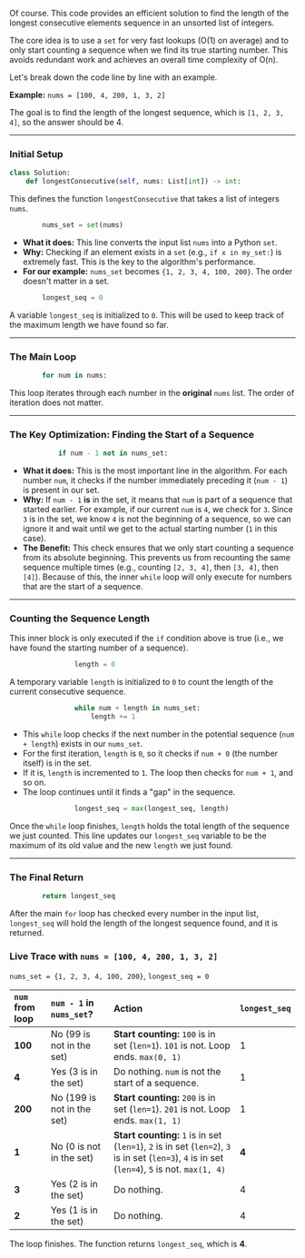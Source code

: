 Of course. This code provides an efficient solution to find the length of the longest consecutive elements sequence in an unsorted list of integers.

The core idea is to use a `set` for very fast lookups (O(1) on average) and to only start counting a sequence when we find its true starting number. This avoids redundant work and achieves an overall time complexity of O(n).

Let's break down the code line by line with an example.

**Example:** `nums = [100, 4, 200, 1, 3, 2]`

The goal is to find the length of the longest sequence, which is `[1, 2, 3, 4]`, so the answer should be 4.

-----

### **Initial Setup**

```python
class Solution:
    def longestConsecutive(self, nums: List[int]) -> int:
```

This defines the function `longestConsecutive` that takes a list of integers `nums`.

```python
        nums_set = set(nums)
```

  * **What it does:** This line converts the input list `nums` into a Python `set`.
  * **Why:** Checking if an element exists in a `set` (e.g., `if x in my_set:`) is extremely fast. This is the key to the algorithm's performance.
  * **For our example:** `nums_set` becomes `{1, 2, 3, 4, 100, 200}`. The order doesn't matter in a set.

<!-- end list -->

```python
        longest_seq = 0
```

A variable `longest_seq` is initialized to `0`. This will be used to keep track of the maximum length we have found so far.

-----

### **The Main Loop**

```python
        for num in nums:
```

This loop iterates through each number in the **original** `nums` list. The order of iteration does not matter.

-----

### **The Key Optimization: Finding the Start of a Sequence**

```python
            if num - 1 not in nums_set:
```

  * **What it does:** This is the most important line in the algorithm. For each number `num`, it checks if the number immediately preceding it (`num - 1`) is present in our set.
  * **Why:** If `num - 1` **is** in the set, it means that `num` is part of a sequence that started earlier. For example, if our current `num` is `4`, we check for `3`. Since `3` is in the set, we know `4` is not the beginning of a sequence, so we can ignore it and wait until we get to the actual starting number (`1` in this case).
  * **The Benefit:** This check ensures that we only start counting a sequence from its absolute beginning. This prevents us from recounting the same sequence multiple times (e.g., counting `[2, 3, 4]`, then `[3, 4]`, then `[4]`). Because of this, the inner `while` loop will only execute for numbers that are the start of a sequence.

-----

### **Counting the Sequence Length**

This inner block is only executed if the `if` condition above is true (i.e., we have found the starting number of a sequence).

```python
                length = 0
```

A temporary variable `length` is initialized to `0` to count the length of the current consecutive sequence.

```python
                while num + length in nums_set:
                    length += 1
```

  * This `while` loop checks if the next number in the potential sequence (`num + length`) exists in our `nums_set`.
  * For the first iteration, `length` is `0`, so it checks if `num + 0` (the number itself) is in the set.
  * If it is, `length` is incremented to `1`. The loop then checks for `num + 1`, and so on.
  * The loop continues until it finds a "gap" in the sequence.

<!-- end list -->

```python
                longest_seq = max(longest_seq, length)
```

Once the `while` loop finishes, `length` holds the total length of the sequence we just counted. This line updates our `longest_seq` variable to be the maximum of its old value and the new `length` we just found.

-----

### **The Final Return**

```python
        return longest_seq
```

After the main `for` loop has checked every number in the input list, `longest_seq` will hold the length of the longest sequence found, and it is returned.

### **Live Trace with `nums = [100, 4, 200, 1, 3, 2]`**

`nums_set = {1, 2, 3, 4, 100, 200}`, `longest_seq = 0`

| `num` from loop | `num - 1` in `nums_set`?                       | Action                                                                                                                              | `longest_seq` |
| :-------------- | :--------------------------------------------- | :---------------------------------------------------------------------------------------------------------------------------------- | :------------ |
| **100** | No (99 is not in the set)                      | **Start counting:** `100` is in set (`len=1`). `101` is not. Loop ends. `max(0, 1)`                                                     | 1             |
| **4** | Yes (3 is in the set)                          | Do nothing. `num` is not the start of a sequence.                                                                                   | 1             |
| **200** | No (199 is not in the set)                     | **Start counting:** `200` is in set (`len=1`). `201` is not. Loop ends. `max(1, 1)`                                                     | 1             |
| **1** | No (0 is not in the set)                       | **Start counting:** `1` is in set (`len=1`), `2` is in set (`len=2`), `3` is in set (`len=3`), `4` is in set (`len=4`), `5` is not. `max(1, 4)` | **4** |
| **3** | Yes (2 is in the set)                          | Do nothing.                                                                                                                         | 4             |
| **2** | Yes (1 is in the set)                          | Do nothing.                                                                                                                         | 4             |

The loop finishes. The function returns `longest_seq`, which is **4**.